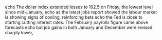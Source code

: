 echo The dollar index extended losses to 102.5 on Friday, the lowest level since mid-January,
echo as the latest jobs report showed the labour market is showing signs of cooling, reinforcing bets
echo the Fed is close to starting cutting interest rates. The February payrolls figure came above forecasts
echo but job gains in both January and December were revised sharply lower,
